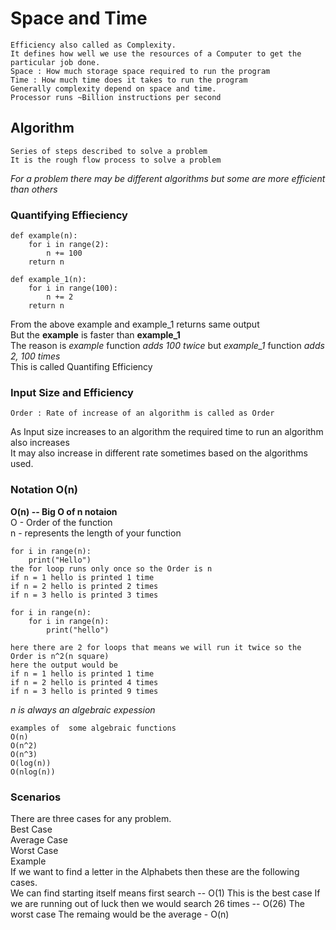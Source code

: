 # Space and Time
    Efficiency also called as Complexity.
    It defines how well we use the resources of a Computer to get the particular job done.
    Space : How much storage space required to run the program
    Time : How much time does it takes to run the program
    Generally complexity depend on space and time.
    Processor runs ~Billion instructions per second
## Algorithm
    Series of steps described to solve a problem
    It is the rough flow process to solve a problem
*For a problem there may be different algorithms but some are more efficient than others*

### Quantifying Effieciency
    def example(n):
        for i in range(2):
            n += 100
        return n

    def example_1(n):
        for i in range(100):
            n += 2
        return n
From the above example and example_1 returns same output</br>
But the **example** is faster than **example_1**</br>
The reason is *example* function *adds 100 twice* but *example_1* function *adds 2, 100 times*</br>
This is called Quantifing Efficiency</br>
### Input Size and Efficiency
    Order : Rate of increase of an algorithm is called as Order
As Input size increases to an algorithm  the required time to run an algorithm also increases</br>
It may also increase in different rate sometimes based on the algorithms used.</br>

### Notation O(n)
**O(n) -- Big O of n notaion**</br>
O - Order of the function</br>
n - represents the length of your function</br>


    for i in range(n):
        print("Hello")
    the for loop runs only once so the Order is n
    if n = 1 hello is printed 1 time
    if n = 2 hello is printed 2 times
    if n = 3 hello is printed 3 times

    for i in range(n):
        for i in range(n):
            print("hello")

    here there are 2 for loops that means we will run it twice so the Order is n^2(n square)
    here the output would be 
    if n = 1 hello is printed 1 time
    if n = 2 hello is printed 4 times
    if n = 3 hello is printed 9 times

*n is always an algebraic expession*</br>

    examples of  some algebraic functions
    O(n)
    O(n^2)
    O(n^3)
    O(log(n))
    O(nlog(n))
### Scenarios
There are three cases for any problem.</br>
Best Case</br>
Average Case</br>
Worst Case</br>
Example</br>
If we want to find a letter in the Alphabets then these are the following cases.</br>
    We can find starting itself means first search -- O(1) This is the best case
    If we are running out of luck then we would search 26 times -- O(26) The worst case
    The remaing would be the average - O(n)